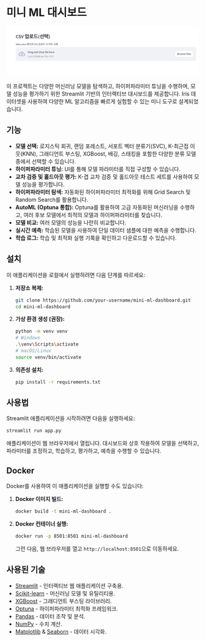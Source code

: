 # 미니 ML 대시보드

![대시보드 이미지](assets/csv_upload.png)

이 프로젝트는 다양한 머신러닝 모델을 탐색하고, 하이퍼파라미터 튜닝을 수행하며, 모델 성능을 평가하기 위한 Streamlit 기반의 인터랙티브 대시보드를 제공합니다. Iris 데이터셋을 사용하여 다양한 ML 알고리즘을 빠르게 실험할 수 있는 미니 도구로 설계되었습니다.

## 기능

- **모델 선택:** 로지스틱 회귀, 랜덤 포레스트, 서포트 벡터 분류기(SVC), K-최근접 이웃(KNN), 그래디언트 부스팅, XGBoost, 배깅, 스태킹을 포함한 다양한 분류 모델 중에서 선택할 수 있습니다.
- **하이퍼파라미터 튜닝:** UI를 통해 모델 파라미터를 직접 구성할 수 있습니다.
- **교차 검증 및 홀드아웃 평가:** K-겹 교차 검증 및 홀드아웃 테스트 세트를 사용하여 모델 성능을 평가합니다.
- **하이퍼파라미터 탐색:** 자동화된 하이퍼파라미터 최적화를 위해 Grid Search 및 Random Search를 활용합니다.
- **AutoML (Optuna 통합):** Optuna를 활용하여 고급 자동화된 머신러닝을 수행하고, 여러 후보 모델에서 최적의 모델과 하이퍼파라미터를 찾습니다.
- **모델 비교:** 여러 모델의 성능을 나란히 비교합니다.
- **실시간 예측:** 학습된 모델을 사용하여 단일 데이터 샘플에 대한 예측을 수행합니다.
- **학습 로그:** 학습 및 최적화 실행 기록을 확인하고 다운로드할 수 있습니다.

## 설치

이 애플리케이션을 로컬에서 실행하려면 다음 단계를 따르세요:

1.  **저장소 복제:**
    ```bash
    git clone https://github.com/your-username/mini-ml-dashboard.git
    cd mini-ml-dashboard
    ```

2.  **가상 환경 생성 (권장):**
    ```bash
    python -m venv venv
    # Windows
    .\venv\Scripts\activate
    # macOS/Linux
    source venv/bin/activate
    ```

3.  **의존성 설치:**
    ```bash
    pip install -r requirements.txt
    ```

## 사용법

Streamlit 애플리케이션을 시작하려면 다음을 실행하세요:

```bash
streamlit run app.py
```

애플리케이션이 웹 브라우저에서 열립니다. 대시보드와 상호 작용하여 모델을 선택하고, 파라미터를 조정하고, 학습하고, 평가하고, 예측을 수행할 수 있습니다.

## Docker

Docker를 사용하여 이 애플리케이션을 실행할 수도 있습니다:

1.  **Docker 이미지 빌드:**
    ```bash
    docker build -t mini-ml-dashboard .
    ```

2.  **Docker 컨테이너 실행:**
    ```bash
    docker run -p 8501:8501 mini-ml-dashboard
    ```
    그런 다음, 웹 브라우저를 열고 `http://localhost:8501`으로 이동하세요.

## 사용된 기술

-   [Streamlit](https://streamlit.io/) - 인터랙티브 웹 애플리케이션 구축용.
-   [Scikit-learn](https://scikit-learn.org/stable/) - 머신러닝 모델 및 유틸리티용.
-   [XGBoost](https://xgboost.readthedocs.io/) - 그래디언트 부스팅 라이브러리.
-   [Optuna](https://optuna.org/) - 하이퍼파라미터 최적화 프레임워크.
-   [Pandas](https://pandas.pydata.org/) - 데이터 조작 및 분석.
-   [NumPy](https://numpy.org/) - 수치 계산.
-   [Matplotlib](https://matplotlib.org/) & [Seaborn](https://seaborn.pydata.org/) - 데이터 시각화.